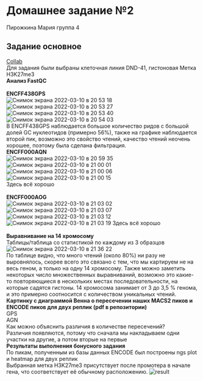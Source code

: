 # Домашнее задание №2
Пирожкина Мария группа 4

## Задание основное
[Collab](https://colab.research.google.com/drive/10IPYai5ftrE648XTtJP4mKO1mm-EvBOv?usp=sharing) <br>
Для задания были выбраны клеточная линия DND-41, гистоновая Метка H3K27me3 <br>
<b> Анализ FastQC </b> <br>
<br>
<b>ENCFF438GPS</b> <br>
![Снимок экрана 2022-03-10 в 20 53 18](https://user-images.githubusercontent.com/34075090/157725868-bb01ff23-4a09-4ebe-b822-224b60703f6b.png)
![Снимок экрана 2022-03-10 в 20 53 27](https://user-images.githubusercontent.com/34075090/157725867-1b07d47a-2de3-4f88-8853-a5c71bae2b9c.png)
![Снимок экрана 2022-03-10 в 20 53 40](https://user-images.githubusercontent.com/34075090/157725865-9293175c-bea5-4fbe-81f8-78a4bf41e7cd.png)
![Снимок экрана 2022-03-10 в 20 54 03](https://user-images.githubusercontent.com/34075090/157725857-e86b532a-8616-48fb-a9fa-227aae57a248.png)
<br>
В ENCFF438GPS наблюдается большое количество ридов с большой долей GC нуклеотидов (примерно 56%), также на графике наблюдается второй пик, возможно это свойство чтений, качество чтений неочень хорошее, поэтому была сделана фильтрация. <br>
<b>ENCFF000AQN </b><br>
![Снимок экрана 2022-03-10 в 20 59 35](https://user-images.githubusercontent.com/34075090/157726149-f8c2e0d3-0110-4c1a-84e4-0008e5446689.png)
![Снимок экрана 2022-03-10 в 21 00 01](https://user-images.githubusercontent.com/34075090/157726139-bcb6e516-3be0-4735-8580-d0bb0203ca9a.png)
![Снимок экрана 2022-03-10 в 21 00 06](https://user-images.githubusercontent.com/34075090/157726144-1f70b353-8229-4978-a2f4-f3a31263d494.png)
![Снимок экрана 2022-03-10 в 21 00 15](https://user-images.githubusercontent.com/34075090/157726151-afd9c40f-2f63-4d01-b8dc-b8ba6678d959.png)<br>
 Здесь всё хорошо <br>
 <br>
<b>ENCFF000AOG </b><br>
![Снимок экрана 2022-03-10 в 21 03 02](https://user-images.githubusercontent.com/34075090/157726742-a117e3fe-3bf7-4958-8eee-75f1ec316710.png)
![Снимок экрана 2022-03-10 в 21 03 07](https://user-images.githubusercontent.com/34075090/157726748-f48018de-0c62-464f-a1dd-92374813c302.png)
![Снимок экрана 2022-03-10 в 21 03 12](https://user-images.githubusercontent.com/34075090/157726749-359043ae-3e5b-4aa9-9f76-273f9b1d3fbb.png)
![Снимок экрана 2022-03-10 в 21 03 19](https://user-images.githubusercontent.com/34075090/157726751-88063826-3970-4edf-ae78-992c8d36e5c0.png)
Здесь всё хорошо <br>
<br>
<b> Выравнивание на 14 хромосому </b> <br>
Таблицы/таблица со статистикой по каждому из 3 образцов <br>
![Снимок экрана 2022-03-10 в 21 36 22](https://user-images.githubusercontent.com/34075090/157731860-e0e18258-1a77-472d-85b1-e61803acdf61.png)<br>
По таблице видно, что много чтений (около 80%) ни разу не выровнялось, скорее всего это связано с тем, что мы картируем не на весь геном, а только на одну 14 хромосому. Также можно заметить некоторых число множественных выравниваний, возможно это какие-то повторяющиеся в нескольких местах последовательности, на которые садятся гистоны. 14 хромосома занимает от 3 до 3,5 % генома, и это примерно соотносится с количеством уникальных чтений. 
<br>
<b>Картинку с диаграммой Венна о пересечении наших MACS2 пиков и ENCODE пиков для двух реплик (pdf в репозитории) </b> <br>
GPS<br>
AGN<br>
Как можно объяснить различия в количестве пересечений?<br>
Различия появляются, потому что сначала мы накладываем одни участки на другие, а потом вторые на первые
<br>
<b> Результаты выполнения бонусного задания </b> <br>
По пикам, полученным из базы данных ENCODE был построены ngs plot и heatmap для двух реплик <br>
Выбранная метка H3K27me3 присутствует после промотера в начале гена, что соответствует её обычному расположению.
![result](https://user-images.githubusercontent.com/34075090/157735771-0f1326d8-8cb7-4675-ac12-7f1f8ce88acf.png)


